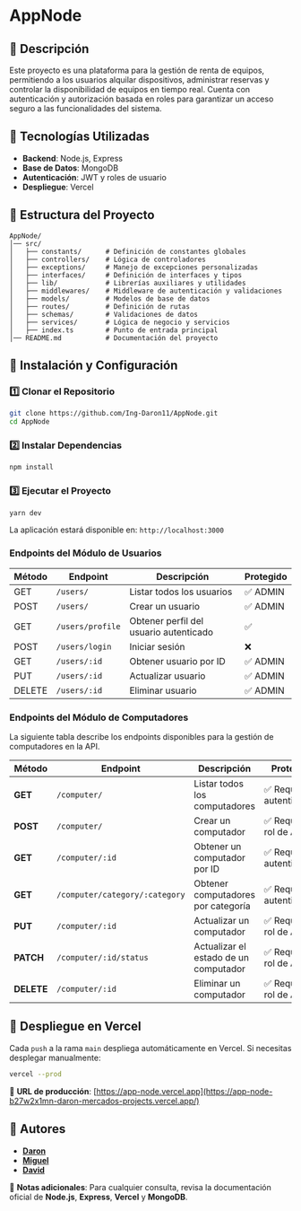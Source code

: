 # AppNode

## 📌 Descripción
Este proyecto es una plataforma para la gestión de renta de equipos, permitiendo a los usuarios alquilar dispositivos, administrar reservas y controlar la disponibilidad de equipos en tiempo real. Cuenta con autenticación y autorización basada en roles para garantizar un acceso seguro a las funcionalidades del sistema.

## 🚀 Tecnologías Utilizadas
- **Backend**: Node.js, Express
- **Base de Datos**: MongoDB
- **Autenticación**: JWT y roles de usuario
- **Despliegue**: Vercel

## 📂 Estructura del Proyecto
```
AppNode/
│── src/
│   ├── constants/      # Definición de constantes globales
│   ├── controllers/    # Lógica de controladores
│   ├── exceptions/     # Manejo de excepciones personalizadas
│   ├── interfaces/     # Definición de interfaces y tipos
│   ├── lib/            # Librerías auxiliares y utilidades
│   ├── middlewares/    # Middleware de autenticación y validaciones
│   ├── models/         # Modelos de base de datos
│   ├── routes/         # Definición de rutas
│   ├── schemas/        # Validaciones de datos
│   ├── services/       # Lógica de negocio y servicios
│   ├── index.ts        # Punto de entrada principal
│── README.md           # Documentación del proyecto

```

## 📖 Instalación y Configuración
### 1️⃣ Clonar el Repositorio
```sh
git clone https://github.com/Ing-Daron11/AppNode.git
cd AppNode
```

### 2️⃣ Instalar Dependencias
```sh
npm install
```

### 3️⃣ Ejecutar el Proyecto
```sh
yarn dev
```
La aplicación estará disponible en: `http://localhost:3000`

### Endpoints del Módulo de Usuarios


| Método | Endpoint         | Descripción | Protegido |
|--------|----------------|-------------|-----------|
| GET    | `/users/`       | Listar todos los usuarios | ✅ ADMIN |
| POST   | `/users/`       | Crear un usuario | ✅ ADMIN |
| GET    | `/users/profile` | Obtener perfil del usuario autenticado | ✅ |
| POST   | `/users/login`  | Iniciar sesión | ❌ |
| GET    | `/users/:id`    | Obtener usuario por ID | ✅ ADMIN |
| PUT    | `/users/:id`    | Actualizar usuario | ✅ ADMIN |
| DELETE | `/users/:id`    | Eliminar usuario | ✅ ADMIN |

### Endpoints del Módulo de Computadores

La siguiente tabla describe los endpoints disponibles para la gestión de computadores en la API.

| **Método** | **Endpoint**               | **Descripción**                               | **Protegido** |
|------------|---------------------------|----------------------------------------------|--------------|
| **GET**    | `/computer/`               | Listar todos los computadores               | ✅ Requiere autenticación |
| **POST**   | `/computer/`               | Crear un computador                         | ✅ Requiere rol de ADMIN |
| **GET**    | `/computer/:id`            | Obtener un computador por ID                | ✅ Requiere autenticación |
| **GET**    | `/computer/category/:category` | Obtener computadores por categoría     | ✅ Requiere autenticación |
| **PUT**    | `/computer/:id`            | Actualizar un computador                    | ✅ Requiere rol de ADMIN |
| **PATCH**  | `/computer/:id/status`     | Actualizar el estado de un computador       | ✅ Requiere rol de ADMIN |
| **DELETE** | `/computer/:id`            | Eliminar un computador                      | ✅ Requiere rol de ADMIN |


## 🚀 Despliegue en Vercel
Cada `push` a la rama `main` despliega automáticamente en Vercel. Si necesitas desplegar manualmente:
```sh
vercel --prod
```

🔗 **URL de producción**: [https://app-node.vercel.app](https://app-node-b27w2x1mn-daron-mercados-projects.vercel.app/)

## 👤 Autores
- [**Daron**](https://github.com/Ing-Daron11)
- [**Miguel**](https://github.com/Miguel-23-ing)
- [**David**](https://github.com/MalteDs)

📌 **Notas adicionales**: Para cualquier consulta, revisa la documentación oficial de **Node.js**, **Express**, **Vercel** y **MongoDB**.

